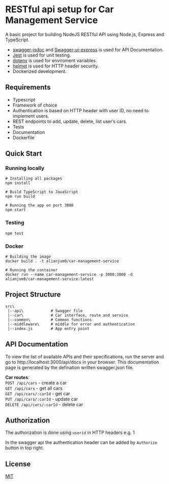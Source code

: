 # RESTful api setup for Car Management Service
A basic project for building NodeJS RESTful API using Node.js, Express and
TypeScript. 

* [swagger-jsdoc](https://github.com/Surnet/swagger-jsdoc) and [Swagger-ui-express](https://github.com/scottie1984/swagger-ui-express) is used for API Documentation.
* [Jest](https://jestjs.io) is used for unit testing.
* [dotenv](https://github.com/motdotla/dotenv) is used for enviroment variables.
* [helmet](https://helmetjs.github.io) is used for HTTP header security.
* Dockerized development.

## Requirements
* Typescript
* Framework of choice
* Authentication is based on HTTP header with user ID, no need to implement users.
* REST endpoints to add, update, delete, list user’s cars.
* Tests
* Documentation
* Dockerfile

## Quick Start
### Running locally
```
# Installing all packages
npm install

# Build TypeScript to JavaScript
npm run build

# Running the app on port 3000
npm start
```

### Testing
```
npm test
```

### Docker
```
# Building the image
docker build . -t alianjum0/car-management-service

# Running the container
docker run --name car-management-service -p 3000:3000 -d alianjum0/car-management-service:latest 
```

## Project Structure

```
src\
 |--api\            # Swagger file
 |--car\            # Car interface, route and service
 |--common\         # Common functions
 |--middleware\     # middle for error and authentication
 |--index.js        # App entry point
```

## API Documentation
To view the list of available APIs and their specifications, run the server and go to http://localhost:3000/api/docs in your browser. This documentation page is generated  by the defination written swagger.json file.

**Car routes**:\
`POST /api/cars` - create a car\
`GET /api/cars` - get all cars\
`GET /api/cars/:carId` - get car\
`PUT /api/cars/:carId` - update car\
`DELETE /api/cars/:carId` - delete car

## Authorization
The authorization is done using `userid` in HTTP headers e.g. 1

In the swagger api the authentication header can be added by `Authorize` button
in top right.

## License

[MIT](LICENSE)
